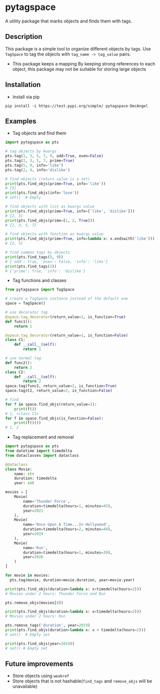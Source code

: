 # pytagspace

A utility package that marks objects and finds them with tags.

## Description
This package is a simple tool to organize different objects by tags.
Use ``TagSpace`` to tag the objects with ``tag_name -> tag_value`` pairs.
+ This package keeps a mapping By keeping strong references to each object, 
  this package may not be suitable for storing large objects 

## Installation
+ Install via pip
```commandline
pip install -i https://test.pypi.org/simple/ pytagspace-DecAngel
```

## Examples
+ Tag objects and find them
```python
import pytagspace as pts

# tag objects by kwargs
pts.tag(1, 3, 5, 7, 9, odd=True, even=False)
pts.tag(2, 3, 5, 7, prime=True)
pts.tag(5, 9, info='like')
pts.tag(2, 4, info='dislike')

# find objects (return value is a set)
print(pts.find_objs(prime=True, info='like'))
# {5}
print(pts.find_objs(info='love'))
# set()  # Empty

# find objects with list as kwargs value
print(pts.find_objs(prime=True, info=['like', 'dislike']))
# {2, 5}
print(pts.find_objs(prime=[1, 2, True]))
# {2, 3, 5, 7}

# find objects with function as kwargs value
print(pts.find_objs(prime=True, info=lambda x: x.endswith('like')))
# {2, 5}

# find common tags by objects
print(pts.find_tags(5, 9))
# {'odd': True, 'even': False, 'info': 'like'}
print(pts.find_tags(2))
# {'prime': True, 'info': 'dislike'}
```

+ Tag functions and classes
```python
from pytagspace import TagSpace

# create a TagSpace instance instead of the default one
space = TagSpace()

# use decorator tag
@space.tag_decorator(return_value=1, is_function=True)
def func1():
    return 1

@space.tag_decorator(return_value=1, is_function=False)
class C1:
    def __call__(self):
        return 1

# use normal tag
def func2():
    return 2
class C2:
    def __call__(self):
        return 2
space.tag(func2, return_value=2, is_function=True)
space.tag(C2, return_value=2, is_function=False)

# find
for f in space.find_objs(return_value=1):
    print(f())
# 1, <class C1>
for f in space.find_objs(is_function=False):
    print(f()())
# 1, 2
```

+ Tag replacement and removal
```python
import pytagspace as pts
from datetime import timedelta
from dataclasses import dataclass

@dataclass
class Movie:
    name: str
    duration: timedelta
    year: int

movies = [
    Movie(
        name='Thunder Force',
        duration=timedelta(hours=1, minutes=45), 
        year=2021
    ),
    Movie(
        name='Once Upon A Time...In Hollywood',
        duration=timedelta(hours=2, minutes=40),
        year=2019
    ),
    Movie(
        name='Run',
        duration=timedelta(hours=1, minutes=39),
        year=2020
    )
]

for movie in movies:
  pts.tag(movie, duration=movie.duration, year=movie.year)

print(pts.find_objs(duration=lambda x: x<timedelta(hours=2)))
# Movies under 2 hours: Thunder Force and Run

pts.remove_objs(movies[0])

print(pts.find_objs(duration=lambda x: x<timedelta(hours=2)))
# Movies under 2 hours: Run

pts.remove_tags('duration', year=2019)
print(pts.find_objs(duration=lambda x: x < timedelta(hours=2)))
# set()  # Empty set

print(pts.find_objs(year=2019))
# set() # Empty set
```

## Future improvements
+ Store objects using ``weakref``
+ Store objects that is not hashable(``find_tags`` and ``remove_objs`` will be unavailable) 

